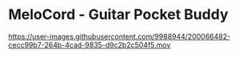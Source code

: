 # MeloCord - Guitar Pocket Buddy

https://user-images.githubusercontent.com/9988944/200066482-cecc99b7-264b-4cad-9835-d9c2b2c504f5.mov




